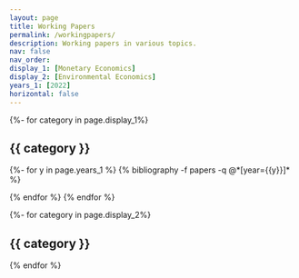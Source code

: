 ```yaml
---
layout: page
title: Working Papers
permalink: /workingpapers/
description: Working papers in various topics.
nav: false
nav_order:
display_1: [Monetary Economics]
display_2: [Environmental Economics]
years_1: [2022]
horizontal: false
---
```


<!-- pages/try.md -->


<div class="publications">


{%- for category in page.display_1%}
<h2 class="category">{{ category }}</h2>
{%- for y in page.years_1 %}
  {% bibliography -f papers -q @*[year={{y}}]* %}

{% endfor %}
{% endfor %}

</div>
</div>


{%- for category in page.display_2%}
 <h2 class="category">{{ category }}</h2>

{% endfor %}
